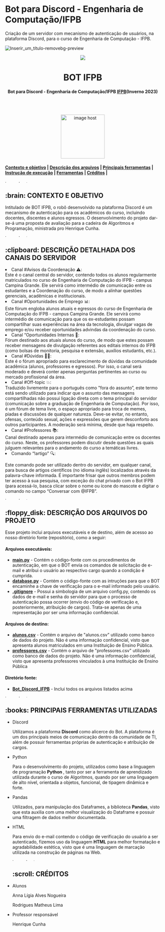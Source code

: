 # Bot para Discord - Engenharia de Computação/IFPB
Criação de um servidor com mecanismo de autenticação de usuários, na plataforma Discord, para o curso de Engenharia de Computação - IFPB.

![Inserir_um_título-removebg-preview](https://github.com/ligianogueira1/Bot_Discord_IFPB/assets/109001008/7e3c3093-8c87-499b-9921-0c735ce681f8)



<p align="center"> 
<a href="" target="_blank"><img src="https://github.com/ligianogueira1/Bot_Discord_IFPB/assets/109001008/7e3c3093-8c87-499b-9921-0c735ce681f8"/></a>
</p>
<h1 align="center"> BOT IFPB </h1>
<h4 align="center"> Bot para Discord - Engenharia de Computação/IFPB <a href="https://www.ifpb.edu.br/">IFPB</a>(Inverno 2023) </h4>

<br>
</br>
<p align="center"> 
<a href="https://image.jimcdn.com/app/cms/image/transf/dimension=970x10000:format=gif/path/sa16dc2497d80e05e/image/icd162bb94ffa0064/version/1551588419/image.gif" target="_blank"><img src="https://image.jimcdn.com/app/cms/image/transf/dimension=970x10000:format=gif/path/sa16dc2497d80e05e/image/icd162bb94ffa0064/version/1551588419/image.gif" alt="image host" height="142px"/></a>
</p>

<h4><a href="#contexto">Contexto e objetivo</a> | <a href="#arquivos">Descrição dos arquivos</a> | <a href="#principais_ferramentas">Principais ferramentas</a> | <a href="#execucao">Instrução de execução</a> | <a href="#ferramentas">Ferramentas</a> | <a href="#creditos">Créditos</a> |</h4>

<a href="https://imgbox.com/3tZuCnVg" target="_blank"><img src="https://images2.imgbox.com/42/88/3tZuCnVg_o.png" alt="image host" height="5px" width="900px"/></a>

<h2 id="contexto"> :brain: CONTEXTO E OBJETIVO</h2>

<p>Intitulado de BOT IFPB, o robô desenvolvido na plataforma Discord é um mecanismo de autenticação para os acadêmicos do curso, incluindo docentes, discentes e alunos egressos. O desenvolvimento do projeto dar-se-á uma proposta de avaliação para a cadeira de Algoritmos e Programação, ministrada pro Henrique Cunha.</p>

<a href="https://imgbox.com/3tZuCnVg" target="_blank"><img src="https://images2.imgbox.com/42/88/3tZuCnVg_o.png" alt="image host" height="5px" width="900px"/></a>


<h2 id="detalhamento"> :clipboard: DESCRIÇÃO DETALHADA DOS CANAIS DO SERVIDOR</h2>

<li>Canal #Avisos da Coordenação ⚠️:</li> 
Este é o canal central do servidor, contendo todos os alunos regularmente matriculados no curso de Engenharia de Computação do IFPB - campus Campina Grande. Ele servirá como intermédio de comunicação entre os estudantes e a Coordenação do curso, de modo a alinhar questões gerenciais, acadêmicas e institucionais. 

<li>Canal #Oportunidades de Emprego 📊:</li>  
Este fórum engloba alunos atuais e egressos do curso de Engenharia de Computação do IFPB - campus Campina Grande. Ele servirá como intermédio de comunicação para que os ex-estudantes possam compartilhar suas experiências na área da tecnologia, divulgar vagas de emprego e/ou receber oportunidades advindas da coordenação do curso.  

<li>Canal “Oportunidades Internas 📌:</li>
Fórum destinado aos atuais alunos do curso, de modo que estes possam receber mensagens de divulgação referentes aos editais internos do IFPB (como bolsas de monitoria, pesquisa e extensão, auxílios estudantis, etc.). 

<li>Canal #Dúvidas 🙋‍♀️:</li>
Este é o fórum apropriado para esclarecimento de dúvidas da comunidade acadêmica (alunos, professores e egressos). Por isso, o canal será moderado e deverá conter apenas perguntas pertinentes ao curso ou mercado profissional da área. 

<li>Canal #Off-topic 💥:</li> 
Traduzido livremente para o português como "fora do assunto”, este termo está sendo utilizado para indicar que o assunto das mensagens compartilhadas não possui ligação direta com o tema principal do servidor (comunicação sobre a graduação de Engenharia de Computação). Por isso, é um fórum de tema livre, o espaço apropriado para troca de memes, piadas e discussões de qualquer natureza. Deve-se evitar, no entanto, ofensas, conteúdo sexual, ações e expressões que gerem desconforto aos outros participantes. A moderação será mínima, desde que haja respeito. 

<li>Canal #️Professores 📚:</li>  
Canal destinado apenas para intermédio de comunicação entre os docentes do curso. Neste, os professores podem discutir desde questões as quais julguem relevantes para o andamento do curso a temáticas livres. 

<li>Comando “!artigo” 🔍:</li>  

Este comando pode ser utilizado dentro do servidor, em qualquer canal, para busca de artigos científicos (no idioma inglês) localizados através da palavra-chave informada. É importante frisar que outros membros podem ter acesso à sua pesquisa, com exceção do chat privado com o Bot IFPB (para acessá-lo, basca clicar sobre o nome ou ícone do mascote e digitar o comando no campo “Conversar com @IFPB”. 

<a href="https://imgbox.com/3tZuCnVg" target="_blank"><img src="https://images2.imgbox.com/42/88/3tZuCnVg_o.png" alt="image host" height="5px" width="900px"/></a>

<h2 id="arquivos"> :floppy_disk: DESCRIÇÃO DOS ARQUIVOS DO PROJETO</h2>

<p>Esse projeto inclui arquivos executáveis e de destino, além de acesso ao nosso diretório fonte (repositório), como a seguir:</p>
<h4>Arquivos executáveis:</h4>
<ul>
  <li><a href="https://github.com/ligianogueira1/Bot_Discord_IFPB/blob/main/main.py"><b>main.py</b></a> - Contém o código-fonte com os procedimentos de autenticação, em que o BOT envia os comandos de solicitação de e-mail e atribui o usuário ao respectivo cargo quando a condição é cumprida. </li>
   <li><a href="https://github.com/ligianogueira1/Bot_Discord_IFPB/blob/main/database.py"><b>database.py</b></a> - Contém o código-fonte com as intruções para que o BOT encaminhe a chave de verificação para o e-mail informado pelo usuário. </li>
   <li><a href="https://github.com/ligianogueira1/Bot_Discord_IFPB/blob/main/.gitignore"><b>.gitignore</b></a> - Possui a simbologia de um arquivo config.py, contendo os dados de e-mail e senha do servidor para que o processo de autenticação possa ocorrer (envio do código de verificação e, posteriormente, atribuição de cargos). Trata-se apenas de uma representação por ser uma informação confidencial. </li>
</ul>

<h4>Arquivos de destino:</h4> 
<ul>
  <li><a href="https://github.com/ligianogueira1/Bot_Discord_IFPB/blob/main/data/alunos.csv"><b>alunos.csv</b></a> - Contém o arquivo de "alunos.csv" utilizado como banco de dados do projeto. Não é uma informação confidencial, visto que apresenta alunos matriculados em uma Instituição de Ensino Pública.</li>
  <li><a href="https://github.com/ligianogueira1/Bot_Discord_IFPB/blob/main/data/professores.csv"><b>professores.csv</b></a> - Contém o arquivo de "professores.csv" utilizado como banco de dados do projeto. Não é uma informação confidencial, visto que apresenta professores vinculados à uma Instituição de Ensino Pública</li>
</ul>

<h4>Diretório fonte:</h4>
<ul>
  <li><a href="https://github.com/ligianogueira1/Bot_Discord_IFPB"><b> Bot_Discord_IFPB</b></a> - Inclui todos os arquivos listados acima </li>
</ul>

<a href="https://imgbox.com/3tZuCnVg" target="_blank"><img src="https://images2.imgbox.com/42/88/3tZuCnVg_o.png" alt="image host" height="5px" width="900px"/></a>

<h2 id="principais_ferramentas"> :books: PRINCIPAIS FERRAMENTAS UTILIZADAS </h2>

<ul>
  <li>Discord</li>
  <p> Utilizamos a plataforma <strong>Discord</strong> como alicerce do Bot. A plataforma é um dos principais meios de comunicação dentro da comunidade de TI, além de possuir ferramentas próprias de autenticação e atribuição de cargos. </p>
    
  <li>Python</li>
  <p> Para o desenvolvimento do projeto, utilizados como base a linguagem de programação<strong> Python </strong>, tanto por ser a ferramenta de aprendizado utilizada durante o curso de Algoritmos, quando por ser uma linguagem de alto nível, orientada a objetos, funcional, de tipagem dinâmica e forte.
    
  <li>Pandas</li>
  <p> Utilizados, para manipulação dos Dataframes, a biblioteca <strong>Pandas</strong>, visto que esta auxilia com uma melhor visualização do Dataframe e possuir uma filtragem de dados melhor documentada.</p>

  <li>HTML</li>
  <p>Para envio do e-mail contendo o código de verificação do usuário a ser autenticado, fizemos uso da linguagem <strong>HTML</strong> para melhor formatação e agradabilidade estética, visto que é uma linguagem de marcação utilizada na construção de páginas na Web.</p>

<a href="https://imgbox.com/3tZuCnVg" target="_blank"><img src="https://images2.imgbox.com/42/88/3tZuCnVg_o.png" alt="image host" height="5px" width="900px"/></a>

<h2 id="creditos"> :scroll: CRÉDITOS</h2>

<li>Alunos</li>
<p>Anna Lígia Alves Nogueira</p>
<p>Rodrigues Matheus Lima</p></p>

<li>Professor responsável</li>
<p>Henrique Cunha</p>
